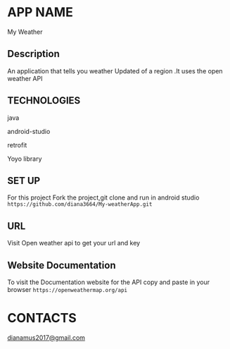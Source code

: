 # APP NAME
My Weather

## Description

An application that tells you weather Updated of a region .It uses the open weather API


## TECHNOLOGIES 

java

android-studio

retrofit

Yoyo library


## SET UP 

For this project Fork the project,git clone and run in android studio
`https://github.com/diana3664/My-weatherApp.git`

## URL

Visit Open weather api to get your url and key
## Website Documentation
To visit the Documentation website for the API copy and paste in your browser 
`https://openweathermap.org/api`



# CONTACTS


dianamus2017@gmail.com
